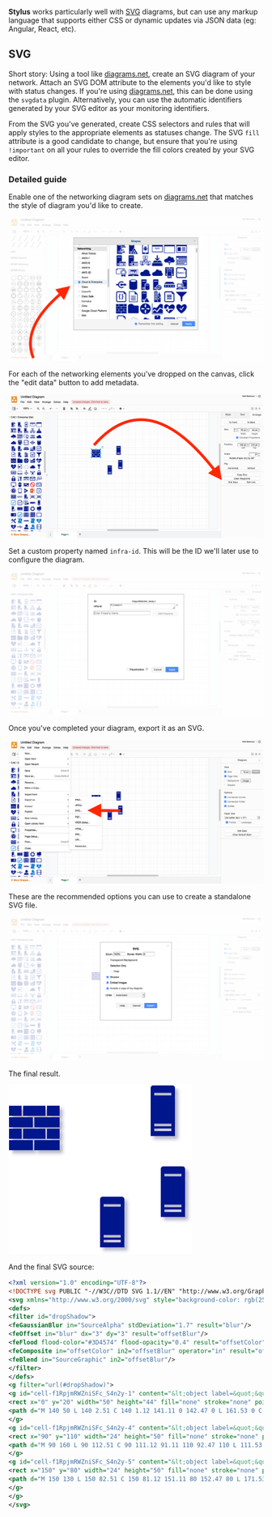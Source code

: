 **Stylus** works particularly well with [SVG](https://en.wikipedia.org/wiki/Scalable_Vector_Graphics) diagrams, but can use any markup language that supports either CSS or dynamic updates via JSON data (eg: Angular, React, etc).

## SVG

Short story: Using a tool like [diagrams.net], create an SVG diagram of your network. Attach an SVG DOM attribute to the elements you'd like to style with status changes. If you're using [diagrams.net], this can be done using the `svgdata` plugin. Alternatively, you can use the automatic identifiers generated by your SVG editor as your monitoring identifiers.

From the SVG you've generated, create CSS selectors and rules that will apply styles to the appropriate elements as
statuses change. The SVG `fill` attribute is a good candidate to change, but ensure that you're using `!important` on
all your rules to override the fill colors created by your SVG editor.

### Detailed guide

Enable one of the networking diagram sets on [diagrams.net] that matches the style of diagram you'd like to create. 

![](https://raw.githubusercontent.com/mmastrac/stylus/master/docs/svg-demo/screen-1.png)

For each of the networking elements you've dropped on the canvas, click the "edit data" button to add metadata.

![](https://raw.githubusercontent.com/mmastrac/stylus/master/docs/svg-demo/screen-2.png)

Set a custom property named `infra-id`. This will be the ID we'll later use to configure the diagram.

![](https://raw.githubusercontent.com/mmastrac/stylus/master/docs/svg-demo/screen-3.png)

Once you've completed your diagram, export it as an SVG.

![](https://raw.githubusercontent.com/mmastrac/stylus/master/docs/svg-demo/screen-4.png)

These are the recommended options you can use to create a standalone SVG file.

![](https://raw.githubusercontent.com/mmastrac/stylus/master/docs/svg-demo/screen-5.png)

The final result.

![](https://raw.githubusercontent.com/mmastrac/stylus/master/docs/svg-demo/example.svg)

[diagrams.net]: https://app.diagrams.net/?splash=0&p=svgdata

And the final SVG source:

```svg
<?xml version="1.0" encoding="UTF-8"?>
<!DOCTYPE svg PUBLIC "-//W3C//DTD SVG 1.1//EN" "http://www.w3.org/Graphics/SVG/1.1/DTD/svg11.dtd">
<svg xmlns="http://www.w3.org/2000/svg" style="background-color: rgb(255, 255, 255);" xmlns:xlink="http://www.w3.org/1999/xlink" version="1.1" width="181" height="167" viewBox="-0.5 -0.5 181 167">
<defs>
<filter id="dropShadow">
<feGaussianBlur in="SourceAlpha" stdDeviation="1.7" result="blur"/>
<feOffset in="blur" dx="3" dy="3" result="offsetBlur"/>
<feFlood flood-color="#3D4574" flood-opacity="0.4" result="offsetColor"/>
<feComposite in="offsetColor" in2="offsetBlur" operator="in" result="offsetBlur"/>
<feBlend in="SourceGraphic" in2="offsetBlur"/>
</filter>
</defs>
<g filter="url(#dropShadow)">
<g id="cell-f1RpjmRWZniSFc_S4n2y-1" content="&lt;object label=&quot;&quot; infra-id=&quot;firewall&quot;/&gt;" data-label="" data-infra-id="firewall">
<rect x="0" y="20" width="50" height="44" fill="none" stroke="none" pointer-events="all"/><path d="M 0 64 L 0 54.01 L 23.64 54.01 L 23.64 64 Z M 25 54.01 L 50 54.01 L 50 64 L 25 64 Z M 37.5 52.75 L 37.5 42.71 L 50 42.71 L 50 52.75 Z M 36.04 42.71 L 36.04 52.75 L 13.91 52.75 L 13.91 42.71 Z M 12.55 52.75 L 0 52.75 L 0 42.66 L 12.55 42.66 Z M 23.59 41.44 L 0 41.44 L 0 31.4 L 23.59 31.4 Z M 25 31.4 L 50 31.4 L 50 41.44 L 25.1 41.44 Z M 37.5 30.09 L 37.5 20 L 50 20 L 50 30.09 Z M 36.04 20.05 L 36.04 30.09 L 13.91 30.09 L 13.91 20.05 Z M 12.45 30.09 L 0 30.09 L 0 20.05 L 12.45 20.05 Z" fill="#00188d" stroke="none" pointer-events="all"/></g><g id="cell-f1RpjmRWZniSFc_S4n2y-3" content="&lt;object label=&quot;&quot; infra-id=&quot;server-a&quot;/&gt;" data-label="" data-infra-id="server-a"><rect x="140" y="0" width="24" height="50" fill="none" stroke="none" pointer-events="all"/>
<path d="M 140 50 L 140 2.51 C 140 1.12 141.11 0 142.47 0 L 161.53 0 C 162.89 0 164 1.12 164 2.51 L 164 50 Z M 143.6 45.08 L 160.4 45.08 L 160.4 42.67 L 143.6 42.67 Z M 160.4 40.26 L 160.4 37.8 L 143.6 37.8 L 143.6 40.26 Z M 143.6 9.79 L 160.4 9.79 L 160.4 7.33 L 143.6 7.33 Z" fill="#00188d" stroke="none" pointer-events="all"/>
</g>
<g id="cell-f1RpjmRWZniSFc_S4n2y-4" content="&lt;object label=&quot;&quot; infra-id=&quot;server-c&quot;/&gt;" data-label="" data-infra-id="server-c">
<rect x="90" y="110" width="24" height="50" fill="none" stroke="none" pointer-events="all"/>
<path d="M 90 160 L 90 112.51 C 90 111.12 91.11 110 92.47 110 L 111.53 110 C 112.89 110 114 111.12 114 112.51 L 114 160 Z M 93.6 155.08 L 110.4 155.08 L 110.4 152.67 L 93.6 152.67 Z M 110.4 150.26 L 110.4 147.8 L 93.6 147.8 L 93.6 150.26 Z M 93.6 119.79 L 110.4 119.79 L 110.4 117.33 L 93.6 117.33 Z" fill="#00188d" stroke="none" pointer-events="all"/>
</g>
<g id="cell-f1RpjmRWZniSFc_S4n2y-5" content="&lt;object label=&quot;&quot; infra-id=&quot;server-b&quot;/&gt;" data-label="" data-infra-id="server-b">
<rect x="150" y="80" width="24" height="50" fill="none" stroke="none" pointer-events="all"/>
<path d="M 150 130 L 150 82.51 C 150 81.12 151.11 80 152.47 80 L 171.53 80 C 172.89 80 174 81.12 174 82.51 L 174 130 Z M 153.6 125.08 L 170.4 125.08 L 170.4 122.67 L 153.6 122.67 Z M 170.4 120.26 L 170.4 117.8 L 153.6 117.8 L 153.6 120.26 Z M 153.6 89.79 L 170.4 89.79 L 170.4 87.33 L 153.6 87.33 Z" fill="#00188d" stroke="none" pointer-events="all"/>
</g>
</g>
</svg>
```